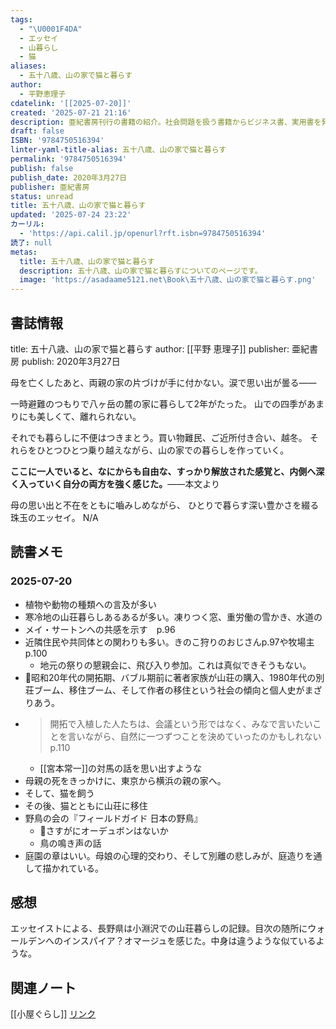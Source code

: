 ```yaml
---
tags:
  - "\U0001F4DA"
  - エッセイ
  - 山暮らし
  - 猫
aliases:
  - 五十八歳、山の家で猫と暮らす
author:
  - 平野恵理子
cdatelink: '[[2025-07-20]]'
created: '2025-07-21 21:16'
description: 亜紀書房刊行の書籍の紹介。社会問題を扱う書籍からビジネス書、実用書を発行する出版社。
draft: false
ISBN: '9784750516394'
linter-yaml-title-alias: 五十八歳、山の家で猫と暮らす
permalink: '9784750516394'
publish: false
publish_date: 2020年3月27日
publisher: 亜紀書房
status: unread
title: 五十八歳、山の家で猫と暮らす
updated: '2025-07-24 23:22'
カーリル:
  - 'https://api.calil.jp/openurl?rft.isbn=9784750516394'
読了: null
metas:
  title: 五十八歳、山の家で猫と暮らす
  description: 五十八歳、山の家で猫と暮らすについてのページです。
  image: 'https://asadaame5121.net\Book\五十八歳、山の家で猫と暮らす.png'
---
```

## 書誌情報
title: 五十八歳、山の家で猫と暮らす
author: [[平野 恵理子]]
publisher: 亜紀書房
publish: 2020年3月27日

母を亡くしたあと、両親の家の片づけが手に付かない。涙で思い出が曇る——

一時避難のつもりで八ヶ岳の麓の家に暮らして2年がたった。
山での四季があまりにも美しくて、離れられない。

それでも暮らしに不便はつきまとう。買い物難民、ご近所付き合い、越冬。
それらをひとつひとつ乗り越えながら、山の家での暮らしを作っていく。

**ここに一人でいると、なにからも自由な、すっかり解放された感覚と、内側へ深く入っていく自分の両方を強く感じた。**——本文より

母の思い出と不在をともに嚙みしめながら、
ひとりで暮らす深い豊かさを綴る珠玉のエッセイ。
N/A

## 読書メモ
### 2025-07-20
- 植物や動物の種類への言及が多い
- 寒冷地の山荘暮らしあるあるが多い。凍りつく窓、重労働の雪かき、水道の
- メイ・サートンへの共感を示す　p.96
- 近隣住民や共同体との関わりも多い。きのこ狩りのおじさんp.97や牧場主p.100
	- 地元の祭りの懇親会に、飛び入り参加。これは真似できそうもない。
- 💭昭和20年代の開拓期、バブル期前に著者家族が山荘の購入、1980年代の別荘ブーム、移住ブーム、そして作者の移住という社会の傾向と個人史がまざりあう。
- > 開拓で入植した人たちは、会議という形ではなく、みなで言いたいことを言いながら、自然に一つずつことを決めていったのかもしれないp.110
	- [[宮本常一]]の対馬の話を思い出すような
- 母親の死をきっかけに、東京から横浜の親の家へ。
- そして、猫を飼う
- その後、猫とともに山荘に移住
- 野鳥の会の『フィールドガイド 日本の野鳥』
	- 💭さすがにオーデュボンはないか
	- 鳥の鳴き声の話
- 庭園の章はいい。母娘の心理的交わり、そして別離の悲しみが、庭造りを通して描かれている。

## 感想
エッセイストによる、長野県は小淵沢での山荘暮らしの記録。目次の随所にウォールデンへのインスパイア？オマージュを感じた。中身は違うような似ているような。
## 関連ノート
[[小屋ぐらし]]
<a href="https://asadaame5121.net/9784750516394" class="u-url">リンク</a>

